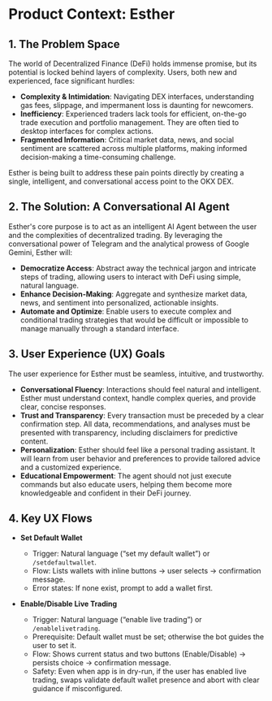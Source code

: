 # Product Context: Esther

## 1. The Problem Space
The world of Decentralized Finance (DeFi) holds immense promise, but its potential is locked behind layers of complexity. Users, both new and experienced, face significant hurdles:
- **Complexity & Intimidation**: Navigating DEX interfaces, understanding gas fees, slippage, and impermanent loss is daunting for newcomers.
- **Inefficiency**: Experienced traders lack tools for efficient, on-the-go trade execution and portfolio management. They are often tied to desktop interfaces for complex actions.
- **Fragmented Information**: Critical market data, news, and social sentiment are scattered across multiple platforms, making informed decision-making a time-consuming challenge.

Esther is being built to address these pain points directly by creating a single, intelligent, and conversational access point to the OKX DEX.

## 2. The Solution: A Conversational AI Agent
Esther's core purpose is to act as an intelligent AI Agent between the user and the complexities of decentralized trading. By leveraging the conversational power of Telegram and the analytical prowess of Google Gemini, Esther will:
- **Democratize Access**: Abstract away the technical jargon and intricate steps of trading, allowing users to interact with DeFi using simple, natural language.
- **Enhance Decision-Making**: Aggregate and synthesize market data, news, and sentiment into personalized, actionable insights.
- **Automate and Optimize**: Enable users to execute complex and conditional trading strategies that would be difficult or impossible to manage manually through a standard interface.

## 3. User Experience (UX) Goals
The user experience for Esther must be seamless, intuitive, and trustworthy.
- **Conversational Fluency**: Interactions should feel natural and intelligent. Esther must understand context, handle complex queries, and provide clear, concise responses.
- **Trust and Transparency**: Every transaction must be preceded by a clear confirmation step. All data, recommendations, and analyses must be presented with transparency, including disclaimers for predictive content.
- **Personalization**: Esther should feel like a personal trading assistant. It will learn from user behavior and preferences to provide tailored advice and a customized experience.
- **Educational Empowerment**: The agent should not just execute commands but also educate users, helping them become more knowledgeable and confident in their DeFi journey.

## 4. Key UX Flows
- **Set Default Wallet**
  - Trigger: Natural language (“set my default wallet”) or `/setdefaultwallet`.
  - Flow: Lists wallets with inline buttons → user selects → confirmation message.
  - Error states: If none exist, prompt to add a wallet first.

- **Enable/Disable Live Trading**
  - Trigger: Natural language (“enable live trading”) or `/enablelivetrading`.
  - Prerequisite: Default wallet must be set; otherwise the bot guides the user to set it.
  - Flow: Shows current status and two buttons (Enable/Disable) → persists choice → confirmation message.
  - Safety: Even when app is in dry-run, if the user has enabled live trading, swaps validate default wallet presence and abort with clear guidance if misconfigured.
